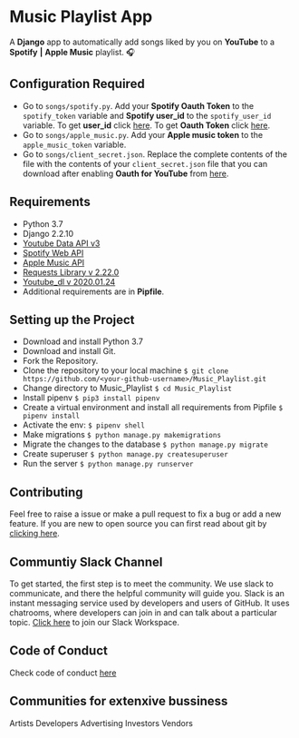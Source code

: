 # Music Playlist App
A **Django** app to automatically add songs liked by you on **YouTube** to a **Spotify** **|** **Apple Music** playlist. 🎧 

## Configuration Required

  * Go to `songs/spotify.py`. Add your **Spotify Oauth Token** to the `spotify_token` variable and **Spotify user_id** to the `spotify_user_id` variable. To get **user_id** click [here](https://www.spotify.com/us/account/overview/). To get **Oauth Token** click [here](https://developer.spotify.com/console/post-playlists/).
  * Go to `songs/apple_music.py`. Add your **Apple music token** to the `apple_music_token` variable.
  * Go to `songs/client_secret.json`. Replace the complete contents of the file with the contents of your `client_secret.json` file that you can download after enabling **Oauth for YouTube** from [here](https://developers.google.com/youtube/v3/getting-started/).


## Requirements

  * Python 3.7  
  * Django 2.2.10
  * [Youtube Data API v3](https://developers.google.com/youtube/v3)
  * [Spotify Web API](https://developer.spotify.com/documentation/web-api/)
  * [Apple Music API](https://developer.apple.com/documentation/applemusicapi)
  * [Requests Library v 2.22.0](https://requests.readthedocs.io/en/master/)
  * [Youtube_dl v 2020.01.24](https://github.com/ytdl-org/youtube-dl/)
  * Additional requirements are in **Pipfile**.

## Setting up the Project

  * Download and install Python 3.7
  * Download and install Git.
  * Fork the Repository.
  * Clone the repository to your local machine `$ git clone https://github.com/<your-github-username>/Music_Playlist.git`
  * Change directory to Music_Playlist `$ cd Music_Playlist`
  * Install pipenv `$ pip3 install pipenv`  
  * Create a virtual environment and install all requirements from Pipfile `$ pipenv install`  
  * Activate the env: `$ pipenv shell`
  * Make migrations `$ python manage.py makemigrations`
  * Migrate the changes to the database `$ python manage.py migrate`
  * Create superuser `$ python manage.py createsuperuser`
  * Run the server `$ python manage.py runserver`

## Contributing

Feel free to raise a issue or make a pull request to fix a bug or add a new feature. If you are new to open source you can first read about git by [clicking here](https://www.codecademy.com/learn/learn-git).

## Communtiy Slack Channel

To get started, the first step is to meet the community. We use slack to communicate, and there the helpful community will guide you. Slack is an instant messaging service used by developers and users of GitHub. It uses chatrooms, where developers can join in and can talk about a particular topic. [Click here](https://join.slack.com/t/codingninjas-talk/shared_invite/enQtODI1ODM0NTIzNzMwLTk3ZjMwMDExNWFlMTMyZDdjMjYzOWMzNjFmYzY5YjYyYjYzMmJiNDEyZmZlM2ExMDU0MGUzYzRiMTMyZGFiNDI) to join our Slack Workspace.
## Code of Conduct
Check code of conduct [here](https://github.com/shubhdeeprajput/Music_Playlist/blob/master/CODE_OF_CONDUCT.md)

## Communities for extenxive bussiness
Artists
Developers
Advertising
Investors
Vendors
